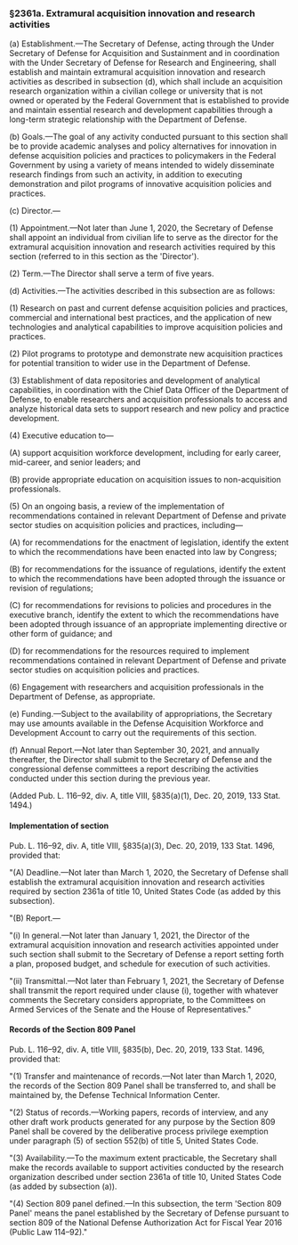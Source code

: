 ### §2361a. Extramural acquisition innovation and research activities ###

(a) Establishment.—The Secretary of Defense, acting through the Under Secretary of Defense for Acquisition and Sustainment and in coordination with the Under Secretary of Defense for Research and Engineering, shall establish and maintain extramural acquisition innovation and research activities as described in subsection (d), which shall include an acquisition research organization within a civilian college or university that is not owned or operated by the Federal Government that is established to provide and maintain essential research and development capabilities through a long-term strategic relationship with the Department of Defense.

(b) Goals.—The goal of any activity conducted pursuant to this section shall be to provide academic analyses and policy alternatives for innovation in defense acquisition policies and practices to policymakers in the Federal Government by using a variety of means intended to widely disseminate research findings from such an activity, in addition to executing demonstration and pilot programs of innovative acquisition policies and practices.

(c) Director.—

(1) Appointment.—Not later than June 1, 2020, the Secretary of Defense shall appoint an individual from civilian life to serve as the director for the extramural acquisition innovation and research activities required by this section (referred to in this section as the 'Director').

(2) Term.—The Director shall serve a term of five years.

(d) Activities.—The activities described in this subsection are as follows:

(1) Research on past and current defense acquisition policies and practices, commercial and international best practices, and the application of new technologies and analytical capabilities to improve acquisition policies and practices.

(2) Pilot programs to prototype and demonstrate new acquisition practices for potential transition to wider use in the Department of Defense.

(3) Establishment of data repositories and development of analytical capabilities, in coordination with the Chief Data Officer of the Department of Defense, to enable researchers and acquisition professionals to access and analyze historical data sets to support research and new policy and practice development.

(4) Executive education to—

(A) support acquisition workforce development, including for early career, mid-career, and senior leaders; and

(B) provide appropriate education on acquisition issues to non-acquisition professionals.

(5) On an ongoing basis, a review of the implementation of recommendations contained in relevant Department of Defense and private sector studies on acquisition policies and practices, including—

(A) for recommendations for the enactment of legislation, identify the extent to which the recommendations have been enacted into law by Congress;

(B) for recommendations for the issuance of regulations, identify the extent to which the recommendations have been adopted through the issuance or revision of regulations;

(C) for recommendations for revisions to policies and procedures in the executive branch, identify the extent to which the recommendations have been adopted through issuance of an appropriate implementing directive or other form of guidance; and

(D) for recommendations for the resources required to implement recommendations contained in relevant Department of Defense and private sector studies on acquisition policies and practices.

(6) Engagement with researchers and acquisition professionals in the Department of Defense, as appropriate.

(e) Funding.—Subject to the availability of appropriations, the Secretary may use amounts available in the Defense Acquisition Workforce and Development Account to carry out the requirements of this section.

(f) Annual Report.—Not later than September 30, 2021, and annually thereafter, the Director shall submit to the Secretary of Defense and the congressional defense committees a report describing the activities conducted under this section during the previous year.

(Added Pub. L. 116–92, div. A, title VIII, §835(a)(1), Dec. 20, 2019, 133 Stat. 1494.)

#### Implementation of section ####

Pub. L. 116–92, div. A, title VIII, §835(a)(3), Dec. 20, 2019, 133 Stat. 1496, provided that:

"(A) Deadline.—Not later than March 1, 2020, the Secretary of Defense shall establish the extramural acquisition innovation and research activities required by section 2361a of title 10, United States Code (as added by this subsection).

"(B) Report.—

"(i) In general.—Not later than January 1, 2021, the Director of the extramural acquisition innovation and research activities appointed under such section shall submit to the Secretary of Defense a report setting forth a plan, proposed budget, and schedule for execution of such activities.

"(ii) Transmittal.—Not later than February 1, 2021, the Secretary of Defense shall transmit the report required under clause (i), together with whatever comments the Secretary considers appropriate, to the Committees on Armed Services of the Senate and the House of Representatives."

#### Records of the Section 809 Panel ####

Pub. L. 116–92, div. A, title VIII, §835(b), Dec. 20, 2019, 133 Stat. 1496, provided that:

"(1) Transfer and maintenance of records.—Not later than March 1, 2020, the records of the Section 809 Panel shall be transferred to, and shall be maintained by, the Defense Technical Information Center.

"(2) Status of records.—Working papers, records of interview, and any other draft work products generated for any purpose by the Section 809 Panel shall be covered by the deliberative process privilege exemption under paragraph (5) of section 552(b) of title 5, United States Code.

"(3) Availability.—To the maximum extent practicable, the Secretary shall make the records available to support activities conducted by the research organization described under section 2361a of title 10, United States Code (as added by subsection (a)).

"(4) Section 809 panel defined.—In this subsection, the term 'Section 809 Panel' means the panel established by the Secretary of Defense pursuant to section 809 of the National Defense Authorization Act for Fiscal Year 2016 (Public Law 114–92)."